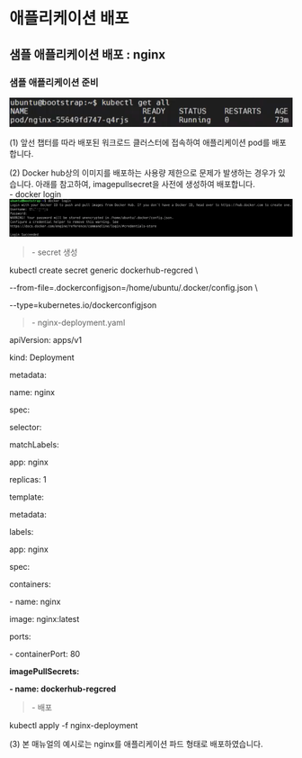 # 애플리케이션 배포
## 샘플 애플리케이션 배포 : nginx
### 샘플 애플리케이션 준비

![](images/app_deploy1.png)

(1) 앞선 챕터를 따라 배포된 워크로드 클러스터에 접속하여 애플리케이션
    pod를 배포합니다.

(2) Docker hub상의 이미지를 배포하는 사용량 제한으로 문제가 발생하는
    경우가 있습니다. 아래를 참고하여, imagepullsecret을 사전에 생성하여
    배포합니다.\
    - docker login\
    ![](images/app_deploy2.png)

> \- secret 생성

kubectl create secret generic dockerhub-regcred \\

\--from-file=.dockerconfigjson=/home/ubuntu/.docker/config.json \\

\--type=kubernetes.io/dockerconfigjson

> \- nginx-deployment.yaml

apiVersion: apps/v1

kind: Deployment

metadata:

name: nginx

spec:

selector:

matchLabels:

app: nginx

replicas: 1

template:

metadata:

labels:

app: nginx

spec:

containers:

\- name: nginx

image: nginx:latest

ports:

\- containerPort: 80

**imagePullSecrets:**

**- name: dockerhub-regcred**

> \- 배포

kubectl apply -f nginx-deployment

(3) 본 매뉴얼의 예시로는 nginx를 애플리케이션 파드 형태로
    배포하였습니다.
